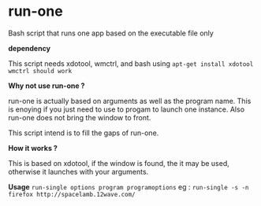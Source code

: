 # run-one
Bash script that runs one app based on the executable file only

**dependency**

This script needs xdotool, wmctrl, and bash
using ```apt-get install xdotool wmctrl should work```

**Why not use run-one ?**

run-one is actually based on arguments as well as the program name.
This is enoying if you just need to use to progam to launch one instance.
Also run-one does not bring the window to front.

This script intend is to fill the gaps of run-one.

**How it works ?**

This is based on xdotool, if the window is found, the it may be used, otherwise it launches with your arguments.

**Usage**
```run-single options program programoptions```
eg : ```run-single -s -n firefox http://spacelamb.12wave.com/```

